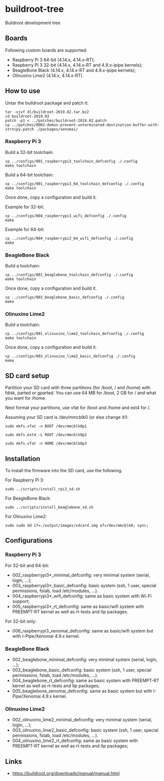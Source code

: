 # buildroot-tree

Buildroot development tree

## Boards

Following custom boards are supported:
- Raspberry Pi 3 64-bit (4.14.x, 4.14.x-RT);
- Raspberry Pi 3 32-bit (4.14.x, 4.14.x-RT and 4.9.x-ipipe kernels);
- BeagleBone Black (4.14.x, 4.14.x-RT and 4.9.x-ipipe kernels);
- Olinuxino Lime2 (4.14.x, 4.14.x-RT).

## How to use

Untar the buildroot package and patch it:

```
tar -xjvf dl/buildroot-2019.02.tar.bz2
cd buildroot-2019.02
patch -p1 < ../patches/buildroot-2018.02.patch
cp ../patches/0002-demos-prevent-unterminated-destination-buffer-with-strncpy.patch ./packages/xenomai/
```

### Raspberry Pi 3

Build a 32-bit toolchain:

```
cp ../configs/001_raspberrypi3_toolchain_defconfig ./.config
make toolchain
```

Build a 64-bit toolchain:

```
cp ../configs/001_raspberrypi3_64_toolchain_defconfig ./.config
make toolchain
```

Once done, copy a configuration and build it.

Example for 32-bit:

```
cp ../configs/004_raspberrypi3_wifi_defconfig ./.config
make
```

Example for 64-bit:

```
cp ../configs/004_raspberrypi3_64_wifi_defconfig ./.config
make
```

### BeagleBone Black

Build a toolchain:

```
cp ../configs/001_beaglebone_toolchain_defconfig ./.config
make toolchain
```

Once done, copy a configuration and build it.

```
cp ../configs/003_beaglebone_basic_defconfig ./.config
make
```

### Olinuxino Lime2

Build a toolchain:

```
cp ../configs/001_olinuxino_lime2_toolchain_defconfig ./.config
make toolchain
```

Once done, copy a configuration and build it.

```
cp ../configs/003_olinuxino_lime2_basic_defconfig ./.config
make
```

## SD card setup

Partition your SD card with three partitions (for /boot, / and /home) with
fdisk, parted or gparted. You can use 64 MB for /boot, 2 GB for / and what you
want for /home.

Next format your partitions, use vfat for /boot and /home and ext4 for /.

Assuming your SD card is /dev/mmcblk0 (or else change it!):

`sudo mkfs.vfat -n BOOT /dev/mmcblk0p1`

`sudo mkfs.ext4 -L ROOT /dev/mmcblk0p2`

`sudo mkfs.vfat -n HOME /dev/mmcblk0p3`

## Installation

To install the firmware into the SD card, use the following.

For Raspberry Pi 3:

`sudo ../scripts/install_rpi3_sd.sh`

For BeagleBone Black:

`sudo ../scripts/install_beaglebone_sd.sh`

For Olinuxino Lime2: 

`sudo sudo dd if=./output/images/sdcard.img of=/dev/mmcblk0; sync;`

## Configurations

### Raspberry Pi 3

For 32-bit and 64-bit:
* 002_raspberrypi3*_minimal_defconfig: very minimal system (serial, login, ...);
* 003_raspberrypi3*_basic_defconfig: basic system (ssh, 1 user, special permissions, fstab, load /etc/modules, ...).
* 004_raspberrypi3*_wifi_defconfig: same as basic system with Wi-Fi support;
* 005_raspberrypi3*_rt_defconfig: same as basic/wifi system with PREEMPT-RT kernel as well as rt-tests and ltp packages.

For 32-bit only:
* 006_raspberrypi3_xenomai_defconfig: same as basic/wifi system but with I-Pipe/Xenomai 4.9.x kernel.

### BeagleBone Black

* 002_beaglebone_minimal_defconfig: very minimal system (serial, login, ...);
* 003_beaglebone_basic_defconfig: basic system (ssh, 1 user, special permissions, fstab, load /etc/modules, ...).
* 004_beaglebone_rt_defconfig: same as basic system with PREEMPT-RT kernel as well as rt-tests and ltp packages;
* 005_beaglebone_xenomai_defconfig: same as basic system but with I-Pipe/Xenomai 4.9.x kernel.

### Olinuxino Lime2

* 002_olinuxino_lime2_minimal_defconfig: very minimal system (serial, login, ...);
* 003_olinuxino_lime2_basic_defconfig: basic system (ssh, 1 user, special permissions, fstab, load /etc/modules, ...).
* 004_olinuxino_lime2_rt_defconfig: same as basic system with PREEMPT-RT kernel as well as rt-tests and ltp packages;

## Links

* https://buildroot.org/downloads/manual/manual.html


